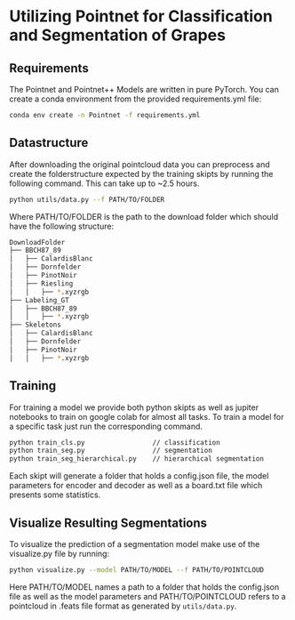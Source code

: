 
# Utilizing Pointnet for Classification and Segmentation of Grapes

## Requirements

The Pointnet and Pointnet++ Models are written in pure PyTorch. You can create a conda environment from the provided requirements.yml file:

```bash
conda env create -n Pointnet -f requirements.yml
```

## Datastructure

After downloading the original pointcloud data you can preprocess and create the folderstructure expected by the training skipts by running the following command. This can take up to ~2.5 hours.

```bash
python utils/data.py --f PATH/TO/FOLDER
```

Where PATH/TO/FOLDER is the path to the download folder which should have the following structure:

```bash
DownloadFolder
├── BBCH87_89
│   ├── CalardisBlanc
│   ├── Dornfelder
│   ├── PinotNoir
│   ├── Riesling
│   │   ├── *.xyzrgb
├── Labeling_GT
│   ├── BBCH87_89
│   │   ├── *.xyzrgb
├── Skeletons
│   ├── CalardisBlanc
│   ├── Dornfelder
│   ├── PinotNoir
│   │   ├── *.xyzrgb
```

## Training

For training a model we provide both python skipts as well as jupiter notebooks to train on google colab for almost all tasks. To train a model for a specific task just run the corresponding command.

```bash
python train_cls.py                 // classification
python train_seg.py                 // segmentation
python train_seg_hierarchical.py    // hierarchical segmentation
```

Each skipt will generate a folder that holds a config.json file, the model parameters for encoder and decoder as well as a board.txt file which presents some statistics.

## Visualize Resulting Segmentations

To visualize the prediction of a segmentation model make use of the visualize.py file by running:

```bash
python visualize.py --model PATH/TO/MODEL --f PATH/TO/POINTCLOUD
```

Here PATH/TO/MODEL names a path to a folder that holds the config.json file as well as the model parameters and PATH/TO/POINTCLOUD refers to a pointcloud in .feats file format as generated by `utils/data.py`.
